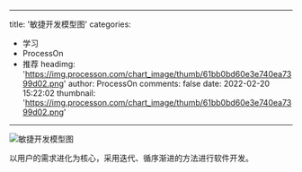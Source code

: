 
---
title: '敏捷开发模型图'
categories: 
 - 学习
 - ProcessOn
 - 推荐
headimg: 'https://img.processon.com/chart_image/thumb/61bb0bd60e3e740ea7399d02.png'
author: ProcessOn
comments: false
date: 2022-02-20 15:22:02
thumbnail: 'https://img.processon.com/chart_image/thumb/61bb0bd60e3e740ea7399d02.png'
---

<div>   
<img class="thumb" alt="敏捷开发模型图" src="https://img.processon.com/chart_image/thumb/61bb0bd60e3e740ea7399d02.png" referrerpolicy="no-referrer">
<p>以用户的需求进化为核心，采用迭代、循序渐进的方法进行软件开发。</p>  
</div>
            
